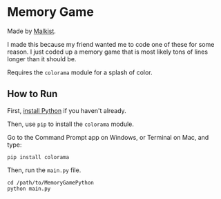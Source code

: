 # Memory Game
Made by [Malkist](https://malkist.dev/).

I made this because my friend wanted me to code one of these for some reason. I just coded up a memory game that is most likely tons of lines longer than it should be.

Requires the `colorama` module for a splash of color.

## How to Run

First, [install Python](https://www.python.org/downloads/) if you haven't already.

Then, use `pip` to install the `colorama` module.

Go to the Command Prompt app on Windows, or Terminal on Mac, and type:

```shell
pip install colorama
```

Then, run the `main.py` file.

```shell
cd /path/to/MemoryGamePython
python main.py
```
